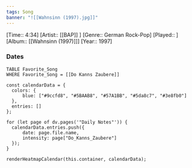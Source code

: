 ```yaml
---
tags: Song  
banner: "![[Wahnsinn (1997).jpg]]"
---
```

[Time:: 4:34]
[Artist:: [[BAP]] ]
[Genre:: German Rock-Pop]
[Played:: ]
[Album:: [[Wahnsinn (1997)]]]
[Year:: 1997]
### Dates
````dataview
TABLE Favorite_Song
WHERE Favorite_Song = [[Do Kanns Zaubere]]
````
  ```dataviewjs
const calendarData = { 
	colors: { 
		blue: ["#9ccfd8", "#5BAAB8", "#57A1BB", "#5da8c7", "#3e8fb0"] 
	}, 
	entries: [] 
}; 

for (let page of dv.pages('"Daily Notes"')) { 
	calendarData.entries.push({ 
		date: page.file.name, 
		intensity: page["Do_Kanns_Zaubere"]
	}); 
} 

renderHeatmapCalendar(this.container, calendarData);
```
